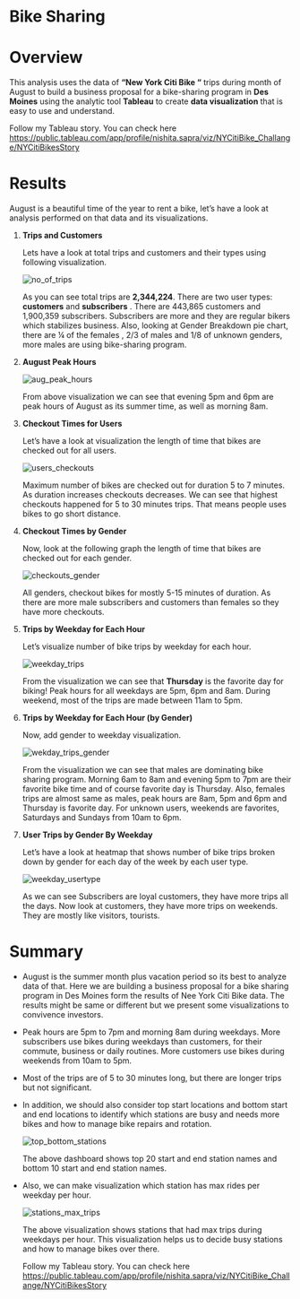 # Bike Sharing

# Overview 

This analysis uses the data of __“New York Citi Bike “__ trips during month of August to build a business proposal for a bike-sharing program in __Des Moines__ using the analytic tool __Tableau__ to create __data visualization__ that is easy to use and understand.

Follow my Tableau story. You can check here https://public.tableau.com/app/profile/nishita.sapra/viz/NYCitiBike_Challange/NYCitiBikesStory

# Results

August is a beautiful time of the year to rent a bike, let’s have a look at analysis performed on that data and its visualizations.

1.	__Trips and Customers__

    Lets have a look at total trips and customers and their types using following visualization.
    
    ![no_of_trips](https://user-images.githubusercontent.com/107717882/191593813-e5e3a072-ddec-42c9-8559-e8fea8a34c97.png)

    As you can see total  trips are __2,344,224__.  There are two user types: __customers__ and __subscribers__ . There are 443,865 customers and 1,900,359                 subscribers. Subscribers are more and they are regular bikers which stabilizes  business. Also, looking at Gender Breakdown pie chart, there are ¼ of the females ,      2/3 of males and 1/8 of unknown genders, more males are using bike-sharing program. 

2.	__August Peak Hours__ 

    ![aug_peak_hours](https://user-images.githubusercontent.com/107717882/191593873-e872d574-78db-460e-bd8d-0872816df7bc.png)

    From above visualization we can see that evening 5pm and 6pm are peak hours of August as its summer time, as well as morning 8am. 

3.	__Checkout Times for Users__

    Let’s have a look at visualization the length of time that bikes are checked out for all users. 
    
    ![users_checkouts](https://user-images.githubusercontent.com/107717882/191593970-615fc9fe-8684-46dd-ac24-d35aa850b104.png)

    Maximum number of bikes are checked out for duration 5 to 7 minutes. As duration increases checkouts decreases. We can see that highest checkouts happened for 5 to     30 minutes trips. That means people uses bikes to go short distance. 

4.	__Checkout Times by Gender__

    Now, look at the following graph the length of time that bikes are checked out for each gender.

    ![checkouts_gender](https://user-images.githubusercontent.com/107717882/191594061-d7bbb9d1-a5b4-4fa4-9234-56064320e085.png)

    All genders,  checkout bikes for mostly 5-15 minutes of duration. As there are more male subscribers and customers than females so they have more checkouts. 

5.	__Trips by Weekday for Each Hour__

    Let’s visualize number of bike trips by weekday for each hour.
    
    ![weekday_trips](https://user-images.githubusercontent.com/107717882/191594106-fac0240a-8189-468a-aa39-3e45ddbd4af6.png)

    From the visualization we can see that __Thursday__ is the favorite day for biking! Peak hours for all weekdays are 5pm, 6pm and 8am. During weekend, most of the       trips are made between 11am to 5pm. 
    
6.	__Trips by Weekday for Each Hour (by Gender)__

    Now, add gender to weekday visualization. 

    ![wekday_trips_gender](https://user-images.githubusercontent.com/107717882/191594191-cddcfb34-b881-41f9-a8ff-9a71f5b6e843.png)


    From the visualization we can see that males are dominating bike sharing program. Morning 6am to 8am and evening 5pm to 7pm are their favorite bike time and of         course favorite day is Thursday. Also, females trips are almost same as males, peak hours are 8am, 5pm and 6pm and Thursday is favorite day. For unknown users,         weekends are favorites, Saturdays and Sundays from 10am to 6pm. 

7.	__User Trips by Gender By Weekday__

    Let’s have a look at heatmap that shows number of bike trips broken down by gender for each day of the week by each user type.
    
    ![weekday_usertype](https://user-images.githubusercontent.com/107717882/191594285-3d607128-8b33-4013-b7c5-9492bc8260b9.png)

    As we can see Subscribers are loyal customers, they have more trips all the days. Now look at customers, they have more trips on weekends. They are mostly like         visitors, tourists. 
 
# Summary

*   August is the summer month plus vacation period so its best to analyze data of that. Here we are building a business proposal for a bike sharing program in Des         Moines form the results of Nee York Citi Bike data. The results might be same or different but we present some visualizations to convivence investors. 

*   Peak hours are 5pm to 7pm and morning 8am during weekdays. More subscribers use bikes during weekdays than customers, for their commute, business or daily             routines.   More customers use bikes during weekends from 10am to 5pm. 

*   Most of the trips are of 5 to 30 minutes long, but there are longer trips but not significant. 

*   In addition, we should also consider top start locations and bottom start and end locations to identify which stations are busy and needs more bikes and how to         manage bike repairs and rotation. 

    ![top_bottom_stations](https://user-images.githubusercontent.com/107717882/191594610-a9ea455c-42b0-435f-95aa-b35f818ec9a6.png)

    The above dashboard shows top 20 start and end station names and bottom 10 start and end station names. 
  
*   Also, we can make visualization which station has max rides per weekday per hour. 

    ![stations_max_trips](https://user-images.githubusercontent.com/107717882/191594692-1bc793a8-84de-4a3a-a74e-b81e3e86d4c4.png)

    The above visualization shows stations that had max trips during weekdays per hour. This visualization helps us to decide busy stations and how to manage bikes         over   there. 
    
    Follow my Tableau story. You can check here https://public.tableau.com/app/profile/nishita.sapra/viz/NYCitiBike_Challange/NYCitiBikesStory
    



